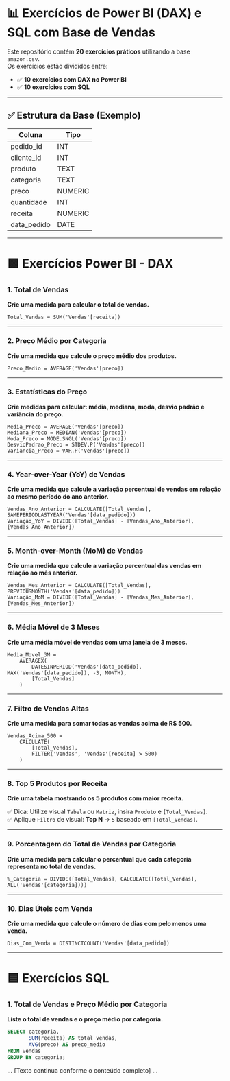 
# 📊 Exercícios de Power BI (DAX) e SQL com Base de Vendas

Este repositório contém **20 exercícios práticos** utilizando a base `amazon.csv`.  
Os exercícios estão divididos entre:

- ✅ **10 exercícios com DAX no Power BI**
- ✅ **10 exercícios com SQL**

---

## ✅ **Estrutura da Base (Exemplo)**

| Coluna        | Tipo       |
|---------------|------------|
| pedido_id     | INT        |
| cliente_id    | INT        |
| produto       | TEXT       |
| categoria     | TEXT       |
| preco         | NUMERIC    |
| quantidade    | INT        |
| receita       | NUMERIC    |
| data_pedido   | DATE       |

---

# 🟩 **Exercícios Power BI - DAX**

### 1. Total de Vendas
**Crie uma medida para calcular o total de vendas.**

```dax
Total_Vendas = SUM('Vendas'[receita])
```

---

### 2. Preço Médio por Categoria
**Crie uma medida que calcule o preço médio dos produtos.**

```dax
Preco_Medio = AVERAGE('Vendas'[preco])
```

---

### 3. Estatísticas do Preço
**Crie medidas para calcular: média, mediana, moda, desvio padrão e variância do preço.**

```dax
Media_Preco = AVERAGE('Vendas'[preco])
Mediana_Preco = MEDIAN('Vendas'[preco])
Moda_Preco = MODE.SNGL('Vendas'[preco])
DesvioPadrao_Preco = STDEV.P('Vendas'[preco])
Variancia_Preco = VAR.P('Vendas'[preco])
```

---

### 4. Year-over-Year (YoY) de Vendas
**Crie uma medida que calcule a variação percentual de vendas em relação ao mesmo período do ano anterior.**

```dax
Vendas_Ano_Anterior = CALCULATE([Total_Vendas], SAMEPERIODLASTYEAR('Vendas'[data_pedido]))
Variação_YoY = DIVIDE([Total_Vendas] - [Vendas_Ano_Anterior], [Vendas_Ano_Anterior])
```

---

### 5. Month-over-Month (MoM) de Vendas
**Crie uma medida que calcule a variação percentual das vendas em relação ao mês anterior.**

```dax
Vendas_Mes_Anterior = CALCULATE([Total_Vendas], PREVIOUSMONTH('Vendas'[data_pedido]))
Variação_MoM = DIVIDE([Total_Vendas] - [Vendas_Mes_Anterior], [Vendas_Mes_Anterior])
```

---

### 6. Média Móvel de 3 Meses
**Crie uma média móvel de vendas com uma janela de 3 meses.**

```dax
Media_Movel_3M = 
    AVERAGEX(
        DATESINPERIOD('Vendas'[data_pedido], MAX('Vendas'[data_pedido]), -3, MONTH),
        [Total_Vendas]
    )
```

---

### 7. Filtro de Vendas Altas
**Crie uma medida para somar todas as vendas acima de R$ 500.**

```dax
Vendas_Acima_500 = 
    CALCULATE(
        [Total_Vendas],
        FILTER('Vendas', 'Vendas'[receita] > 500)
    )
```

---

### 8. Top 5 Produtos por Receita
**Crie uma tabela mostrando os 5 produtos com maior receita.**

✅ Dica: Utilize visual `Tabela` ou `Matriz`, insira `Produto` e `[Total_Vendas]`.  
✅ Aplique `Filtro` de visual: **Top N** → `5` baseado em `[Total_Vendas]`.

---

### 9. Porcentagem do Total de Vendas por Categoria
**Crie uma medida para calcular o percentual que cada categoria representa no total de vendas.**

```dax
%_Categoria = DIVIDE([Total_Vendas], CALCULATE([Total_Vendas], ALL('Vendas'[categoria])))
```

---

### 10. Dias Úteis com Venda
**Crie uma medida que calcule o número de dias com pelo menos uma venda.**

```dax
Dias_Com_Venda = DISTINCTCOUNT('Vendas'[data_pedido])
```

---

# 🟦 **Exercícios SQL**

### 1. Total de Vendas e Preço Médio por Categoria
**Liste o total de vendas e o preço médio por categoria.**

```sql
SELECT categoria,
       SUM(receita) AS total_vendas,
       AVG(preco) AS preco_medio
FROM vendas
GROUP BY categoria;
```

... [Texto continua conforme o conteúdo completo] ...
